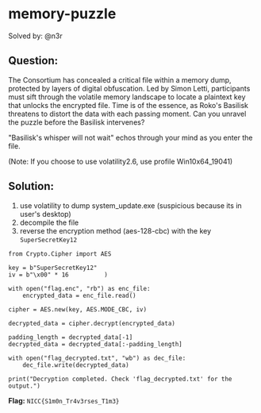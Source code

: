 # memory-puzzle

Solved by: @n3r

## Question:
The Consortium has concealed a critical file within a memory dump, protected by layers of digital obfuscation. Led by Simon Letti, participants must sift through the volatile memory landscape to locate a plaintext key that unlocks the encrypted file. Time is of the essence, as Roko's Basilisk threatens to distort the data with each passing moment. Can you unravel the puzzle before the Basilisk intervenes?

"Basilisk's whisper will not wait" echos through your mind as you enter the file.

(Note: If you choose to use volatility2.6, use profile Win10x64_19041)

## Solution:
1. use volatility to dump system_update.exe (suspicious because its in user's desktop)
2. decompile the file
3. reverse the encryption method (aes-128-cbc) with the key `SuperSecretKey12`
```
from Crypto.Cipher import AES

key = b"SuperSecretKey12"  
iv = b"\x00" * 16          )

with open("flag.enc", "rb") as enc_file:
    encrypted_data = enc_file.read()

cipher = AES.new(key, AES.MODE_CBC, iv)

decrypted_data = cipher.decrypt(encrypted_data)

padding_length = decrypted_data[-1]
decrypted_data = decrypted_data[:-padding_length]

with open("flag_decrypted.txt", "wb") as dec_file:
    dec_file.write(decrypted_data)

print("Decryption completed. Check 'flag_decrypted.txt' for the output.")
```

**Flag:** `NICC{S1m0n_Tr4v3rses_T1m3}`
